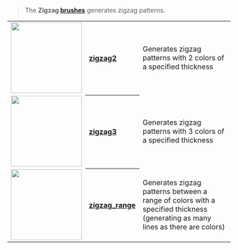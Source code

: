 > The **Zigzag [brushes](Brush-Shaders)** generates zigzag patterns.

<!-- LIST zigzags 160 -->
<table>
	<tbody>
		<tr>
			<td valign="center" align="left"><a href="zigzag2"><img width="160" src="https://s3.amazonaws.com/misc.lachlanmcdonald.com/magicavoxel-shaders/icons1/zigzag2.png?cache=1594378540" alt=""></a></td>
			<th valign="center" align="left"><a href="zigzag2">zigzag2</a></th>
			<td valign="center">Generates zigzag patterns with 2 colors of a specified thickness</td>
		</tr>
		<tr>
			<td valign="center" align="left"><a href="zigzag3"><img width="160" src="https://s3.amazonaws.com/misc.lachlanmcdonald.com/magicavoxel-shaders/icons1/zigzag3.png?cache=1594378540" alt=""></a></td>
			<th valign="center" align="left"><a href="zigzag3">zigzag3</a></th>
			<td valign="center">Generates zigzag patterns with 3 colors of a specified thickness</td>
		</tr>
		<tr>
			<td valign="center" align="left"><a href="zigzag_range"><img width="160" src="https://s3.amazonaws.com/misc.lachlanmcdonald.com/magicavoxel-shaders/icons1/zigzag_range.png?cache=1594378540" alt=""></a></td>
			<th valign="center" align="left"><a href="zigzag_range">zigzag_range</a></th>
			<td valign="center">Generates zigzag patterns between a range of colors with a specified thickness (generating as many lines as there are colors)</td>
		</tr>
	</tbody>
</table>
<!-- END -->

